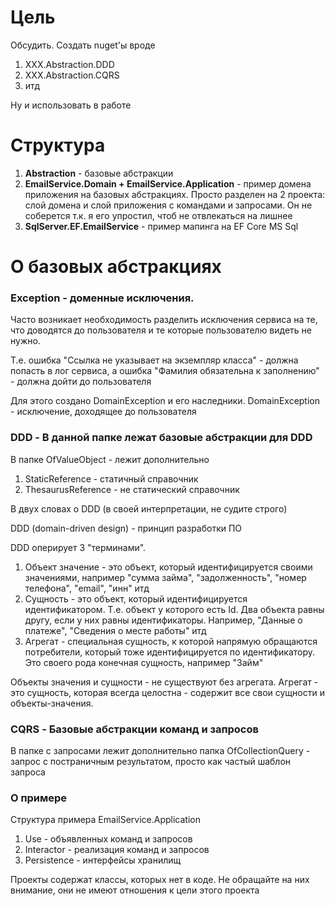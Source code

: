 # Цель
Обсудить. Создать nuget'ы вроде 
1. XXX.Abstraction.DDD
2. XXX.Abstraction.CQRS 
2. итд

Ну и использовать в работе


# Структура

1. **Abstraction** - базовые абстракции
2. **EmailService.Domain + EmailService.Application** - пример домена приложения на базовых абстракциях. Просто разделен на 2 проекта: слой домена и слой приложения с командами и запросами. Он не соберется т.к. я его упростил, чтоб не отвлекаться на лишнее
3. **SqlServer.EF.EmailService** - пример мапинга на EF Core MS Sql


# О базовых абстракциях

### Exception - доменные исключения.
Часто возникает необходимость разделить исключения сервиса на те, что доводятся до пользователя и те которые пользователю видеть не нужно.

Т.е. ошибка "Ссылка не указывает на экземпляр класса" - должна попасть в лог сервиса, а ошибка "Фамилия обязательна к заполнению" - должна дойти до пользователя

Для этого создано DomainException и его наследники. DomainException - исключение, доходящее до пользователя

### DDD - В данной папке лежат базовые абстракции для DDD

В папке OfValueObject - лежит дополнительно 
1. StaticReference - статичный справочник
2. ThesaurusReference - не статический справочник

В двух словах о DDD (в своей интерпретации, не судите строго)

DDD (domain-driven design) - принцип разработки ПО

DDD оперирует 3 "терминами". 
1. Объект значение -  это объект, который идентифицируется своими значениями, например "сумма займа", "задолженность", "номер телефона", "email", "инн" итд 
2. Сущность - это объект, который идентифицируется идентификатором. Т.е. объект у которого есть Id. Два объекта равны другу, если у них равны идентификаторы. Например, "Данные о платеже", "Сведения о месте работы" итд
3. Агрегат -  специальная сущность, к которой напрямую обращаются потребители, который тоже идентифицируется по идентификатору. Это своего рода конечная сущность, например "Займ"

Объекты значения и сущности -  не существуют без агрегата. Агрегат - это сущность, которая всегда целостна - содержит все свои сущности и объекты-значения.


### CQRS - Базовые абстракции команд и запросов
В папке с запросами лежит дополнительно папка OfCollectionQuery - запрос с постраничным результатом, просто как частый шаблон запроса

### О примере

Структура примера EmailService.Application
1. Use - объявленных команд и запросов
2. Interactor - реализация команд и запросов
3. Persistence - интерфейсы хранилищ

Проекты содержат классы, которых нет в коде. Не обращайте на них внимание, они не имеют отношения к цели этого проекта






